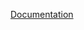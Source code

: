 <a href="https://muhammadafhamnazri.atlassian.net/wiki/external/NzE4MzE2MmZiMmZmNDE4ZDgwMmY3NzA2NDAwOTljNGI">Documentation</a>
